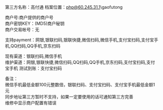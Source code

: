 第三方名称：高付通 
档案位置：php@60.245.31.1\gaofutong
 
商户号:商户提供的商户号  
商户密钥KEY：(MD5)商户秘钥  
商户交易帐号：无  
 
支持payment：网银,银联扫码,银联快捷,微信扫码,微信手机,支付宝扫码,支付宝手机,QQ扫码,QQ手机,京东扫码
 
现有渠道：银联扫码,微信手机  
维护渠道：网银,银联快捷,微信扫码,QQ扫码,QQ手机,京东扫码,支付宝扫码,支付宝手机 
测试到账：支付宝扫码  
 
备注：  
微信手机最低金额100元整数倍，银联扫码、支付宝扫码、支付宝手机最低金额1元  
同步地址第三方暂时不支持，如果一定要使用的话可通知第三方完善  
维修中显示商户配置有错误
